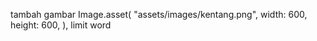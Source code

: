  tambah gambar
 Image.asset(
      "assets/images/kentang.png",
      width: 600,
      height: 600,
       ),
limit word
        <td><?php echo limit_text('Bacon ipsum dolor sit amet salami venison chicken flank fatback doner.',5) ?></td>